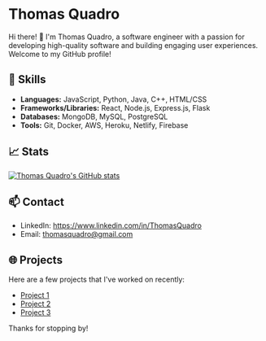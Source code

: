 # Thomas Quadro

Hi there! 👋 I'm Thomas Quadro, a software engineer with a passion for developing high-quality software and building engaging user experiences. Welcome to my GitHub profile!

## 🚀 Skills

- **Languages:** JavaScript, Python, Java, C++, HTML/CSS
- **Frameworks/Libraries:** React, Node.js, Express.js, Flask
- **Databases:** MongoDB, MySQL, PostgreSQL
- **Tools:** Git, Docker, AWS, Heroku, Netlify, Firebase

## 📈 Stats

[![Thomas Quadro's GitHub stats](https://github-readme-stats.vercel.app/api?username=ThomasQuadro&count_private=true&show_icons=true&theme=dark)](https://github.com/ThomasQuadro)

## 📫 Contact

- LinkedIn: https://www.linkedin.com/in/ThomasQuadro
- Email: thomasquadro@gmail.com

## 🌐 Projects

Here are a few projects that I've worked on recently:

- [Project 1](https://github.com/ThomasQuadro/project1)
- [Project 2](https://github.com/ThomasQuadro/project2)
- [Project 3](https://github.com/ThomasQuadro/project3)

Thanks for stopping by!
